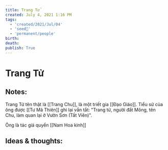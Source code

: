 ```yaml
---
title: Trang Tử
created: July 4, 2021 1:16 PM
tags:
  - 'created/2021/Jul/04'
  - 'seed🥜'
  - 'permanent/people'
birth: 
death: 
publish: True
---
```

# Trang Tử

## Notes:
Trang Tử tên thật là [[Trang Chu]], là một triết gia [[Đạo Giáo]]. Tiểu sử của ông được [[Tư Mã Thiên]] ghi lại vắn tắt: "Trang tử, người đất Mông, tên Chu, làm quan lại ở Vườn Sơn (Tất Viên)". 

Ông là tác giả quyển [[Nam Hoa kinh]]

## Ideas & thoughts:
